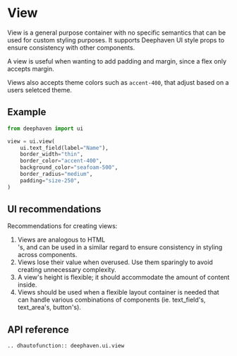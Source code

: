 # View

View is a general purpose container with no specific semantics that can be used for custom styling purposes. It supports Deephaven UI style props to ensure consistency with other components.

A view is useful when wanting to add padding and margin, since a flex only accepts margin.

Views also accepts theme colors such as `accent-400`, that adjust based on a users seletced theme.

## Example

```python
from deephaven import ui

view = ui.view(
    ui.text_field(label="Name"),
    border_width="thin",
    border_color="accent-400",
    background_color="seafoam-500",
    border_radius="medium",
    padding="size-250",
)
```

## UI recommendations

Recommendations for creating views:

1. Views are analogous to HTML <div>'s, and can be used in a similar regard to ensure consistency in styling across components.
2. Views lose their value when overused. Use them sparingly to avoid creating unnecessary complexity.
3. A view's height is flexible; it should accommodate the amount of content inside.
4. Views should be used when a flexible layout container is needed that can handle various combinations of components (ie. text_field's, text_area's, button's).

## API reference

```{eval-rst}
.. dhautofunction:: deephaven.ui.view
```
